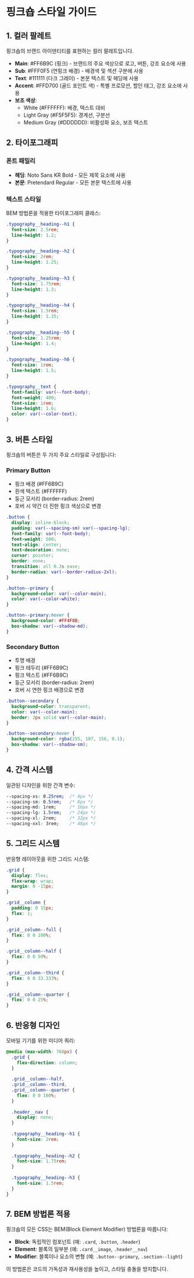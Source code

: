# 핑크숍 스타일 가이드

## 1. 컬러 팔레트

핑크숍의 브랜드 아이덴티티를 표현하는 컬러 팔레트입니다.

- **Main**: #FF6B9C (핑크) - 브랜드의 주요 색상으로 로고, 버튼, 강조 요소에 사용
- **Sub**: #FFF0F5 (연핑크 배경) - 배경색 및 섹션 구분에 사용
- **Text**: #111111 (다크 그레이) - 본문 텍스트 및 헤딩에 사용
- **Accent**: #FFD700 (골드 포인트 색) - 특별 프로모션, 할인 태그, 강조 요소에 사용
- **보조 색상**:
  - White (#FFFFFF): 배경, 텍스트 대비
  - Light Gray (#F5F5F5): 경계선, 구분선
  - Medium Gray (#DDDDDD): 비활성화 요소, 보조 텍스트

## 2. 타이포그래피

### 폰트 패밀리
- **헤딩**: Noto Sans KR Bold - 모든 제목 요소에 사용
- **본문**: Pretendard Regular - 모든 본문 텍스트에 사용

### 텍스트 스타일
BEM 방법론을 적용한 타이포그래피 클래스:

```css
.typography__heading--h1 {
  font-size: 2.5rem;
  line-height: 1.2;
}

.typography__heading--h2 {
  font-size: 2rem;
  line-height: 1.25;
}

.typography__heading--h3 {
  font-size: 1.75rem;
  line-height: 1.3;
}

.typography__heading--h4 {
  font-size: 1.5rem;
  line-height: 1.35;
}

.typography__heading--h5 {
  font-size: 1.25rem;
  line-height: 1.4;
}

.typography__heading--h6 {
  font-size: 1rem;
  line-height: 1.5;
}

.typography__text {
  font-family: var(--font-body);
  font-weight: 400;
  font-size: 1rem;
  line-height: 1.6;
  color: var(--color-text);
}
```

## 3. 버튼 스타일

핑크숍의 버튼은 두 가지 주요 스타일로 구성됩니다:

### Primary Button
- 핑크 배경 (#FF6B9C)
- 흰색 텍스트 (#FFFFFF)
- 둥근 모서리 (border-radius: 2rem)
- 호버 시 약간 더 진한 핑크 색상으로 변경

```css
.button {
  display: inline-block;
  padding: var(--spacing-sm) var(--spacing-lg);
  font-family: var(--font-body);
  font-weight: 500;
  text-align: center;
  text-decoration: none;
  cursor: pointer;
  border: none;
  transition: all 0.3s ease;
  border-radius: var(--border-radius-2xl);
}

.button--primary {
  background-color: var(--color-main);
  color: var(--color-white);
}

.button--primary:hover {
  background-color: #FF4F8B;
  box-shadow: var(--shadow-md);
}
```

### Secondary Button
- 투명 배경
- 핑크 테두리 (#FF6B9C)
- 핑크 텍스트 (#FF6B9C)
- 둥근 모서리 (border-radius: 2rem)
- 호버 시 연한 핑크 배경으로 변경

```css
.button--secondary {
  background-color: transparent;
  color: var(--color-main);
  border: 2px solid var(--color-main);
}

.button--secondary:hover {
  background-color: rgba(255, 107, 156, 0.1);
  box-shadow: var(--shadow-sm);
}
```

## 4. 간격 시스템

일관된 디자인을 위한 간격 변수:

```css
--spacing-xs: 0.25rem;  /* 4px */
--spacing-sm: 0.5rem;   /* 8px */
--spacing-md: 1rem;     /* 16px */
--spacing-lg: 1.5rem;   /* 24px */
--spacing-xl: 2rem;     /* 32px */
--spacing-xxl: 3rem;    /* 48px */
```

## 5. 그리드 시스템

반응형 레이아웃을 위한 그리드 시스템:

```css
.grid {
  display: flex;
  flex-wrap: wrap;
  margin: 0 -15px;
}

.grid__column {
  padding: 0 15px;
  flex: 1;
}

.grid__column--full {
  flex: 0 0 100%;
}

.grid__column--half {
  flex: 0 0 50%;
}

.grid__column--third {
  flex: 0 0 33.333%;
}

.grid__column--quarter {
  flex: 0 0 25%;
}
```

## 6. 반응형 디자인

모바일 기기를 위한 미디어 쿼리:

```css
@media (max-width: 768px) {
  .grid {
    flex-direction: column;
  }
  
  .grid__column--half,
  .grid__column--third,
  .grid__column--quarter {
    flex: 0 0 100%;
  }
  
  .header__nav {
    display: none;
  }
  
  .typography__heading--h1 {
    font-size: 2rem;
  }
  
  .typography__heading--h2 {
    font-size: 1.75rem;
  }
  
  .typography__heading--h3 {
    font-size: 1.5rem;
  }
}
```

## 7. BEM 방법론 적용

핑크숍의 모든 CSS는 BEM(Block Element Modifier) 방법론을 따릅니다:

- **Block**: 독립적인 컴포넌트 (예: `.card`, `.button`, `.header`)
- **Element**: 블록의 일부분 (예: `.card__image`, `.header__nav`)
- **Modifier**: 블록이나 요소의 변형 (예: `.button--primary`, `.section--light`)

이 방법론은 코드의 가독성과 재사용성을 높이고, 스타일 충돌을 방지합니다.
